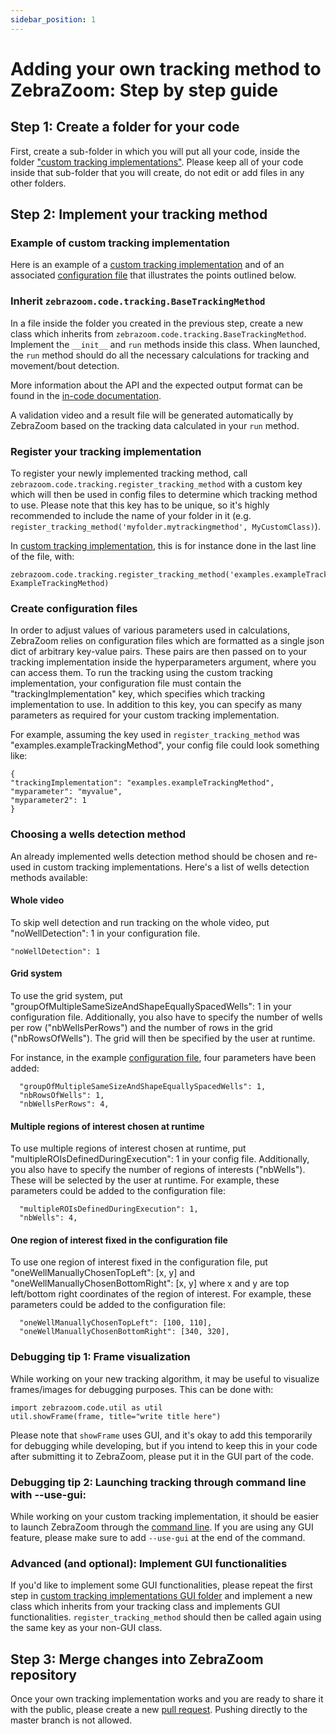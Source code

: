 ```yaml
---
sidebar_position: 1
---
```


# Adding your own tracking method to ZebraZoom: Step by step guide

## Step 1: Create a folder for your code
First, create a sub-folder in which you will put all your code, inside the folder ["custom tracking implementations"](https://github.com/oliviermirat/ZebraZoom/tree/master/zebrazoom/code/tracking/customTrackingImplementations). Please keep all of your code inside that sub-folder that you will create, do not edit or add files in any other folders.

## Step 2: Implement your tracking method

### Example of custom tracking implementation
Here is an example of a [custom tracking implementation](https://github.com/oliviermirat/ZebraZoom/tree/master/zebrazoom/code/tracking/customTrackingImplementations/examples) and of an associated [configuration file](https://github.com/oliviermirat/ZebraZoom/tree/master/zebrazoom/configuration/customTrackingImplementationExample.json) that illustrates the points outlined below.

### Inherit `zebrazoom.code.tracking.BaseTrackingMethod`
In a file inside the folder you created in the previous step, create a new class which inherits from `zebrazoom.code.tracking.BaseTrackingMethod`. Implement the `__init__` and `run` methods inside this class. When launched, the `run` method should do all the necessary calculations for tracking and movement/bout detection. 

More information about the API and the expected output format can be found in the [in-code documentation](https://github.com/oliviermirat/ZebraZoom/blob/master/zebrazoom/code/tracking/_base.py). 

A validation video and a result file will be generated automatically by ZebraZoom based on the tracking data calculated in your `run` method.

### Register your tracking implementation
To register your newly implemented tracking method, call `zebrazoom.code.tracking.register_tracking_method` with a custom key which will then be used in config files to determine which tracking method to use. Please note that this key has to be unique, so it's highly recommended to include the name of your folder in it (e.g. `register_tracking_method('myfolder.mytrackingmethod', MyCustomClass)`). 

In [custom tracking implementation](https://github.com/oliviermirat/ZebraZoom/tree/master/zebrazoom/code/tracking/customTrackingImplementations/examples), this is for instance done in the last line of the file, with: 
```
zebrazoom.code.tracking.register_tracking_method('examples.exampleTrackingMethod', ExampleTrackingMethod)
```

### Create configuration files
In order to adjust values of various parameters used in calculations, ZebraZoom relies on configuration files which are formatted as a single json dict of arbitrary key-value pairs. These pairs are then passed on to your tracking implementation inside the hyperparameters argument, where you can access them. To run the tracking using the custom tracking implementation, your configuration file must contain the "trackingImplementation" key, which specifies which tracking implementation to use. In addition to this key, you can specify as many parameters as required for your custom tracking implementation.

For example, assuming the key used in `register_tracking_method` was "examples.exampleTrackingMethod", your config file could look something like:
```
{
"trackingImplementation": "examples.exampleTrackingMethod",
"myparameter": "myvalue",
"myparameter2": 1
}
```

### Choosing a wells detection method
An already implemented wells detection method should be chosen and re-used in custom tracking implementations. Here's a list of wells detection methods available:

#### Whole video
To skip well detection and run tracking on the whole video, put "noWellDetection": 1 in your configuration file.
```
"noWellDetection": 1
```

#### Grid system
To use the grid system, put "groupOfMultipleSameSizeAndShapeEquallySpacedWells": 1 in your configuration file. Additionally, you also have to specify the number of wells per row ("nbWellsPerRows") and the number of rows in the grid ("nbRowsOfWells"). The grid will then be specified by the user at runtime.

For instance, in the example [configuration file](https://github.com/oliviermirat/ZebraZoom/tree/master/zebrazoom/configuration/customTrackingImplementationExample.json), four parameters have been added:
```
  "groupOfMultipleSameSizeAndShapeEquallySpacedWells": 1,
  "nbRowsOfWells": 1, 
  "nbWellsPerRows": 4, 
```

#### Multiple regions of interest chosen at runtime
To use multiple regions of interest chosen at runtime, put "multipleROIsDefinedDuringExecution": 1 in your config file. Additionally, you also have to specify the number of regions of interests ("nbWells"). These will be selected by the user at runtime. For example, these parameters could be added to the configuration file:
```
  "multipleROIsDefinedDuringExecution": 1,
  "nbWells": 4, 
```

#### One region of interest fixed in the configuration file
To use one region of interest fixed in the configuration file, put "oneWellManuallyChosenTopLeft": [x, y] and "oneWellManuallyChosenBottomRight": [x, y] where x and y are top left/bottom right coordinates of the region of interest. For example, these parameters could be added to the configuration file:
```
  "oneWellManuallyChosenTopLeft": [100, 110],
  "oneWellManuallyChosenBottomRight": [340, 320],
```


### Debugging tip 1: Frame visualization
While working on your new tracking algorithm, it may be useful to visualize frames/images for debugging purposes. This can be done with:
```
import zebrazoom.code.util as util
util.showFrame(frame, title="write title here")
```
Please note that `showFrame` uses GUI, and it's okay to add this temporarily for debugging while developing, but if you intend to keep this in your code after submitting it to ZebraZoom, please put it in the GUI part of the code.

### Debugging tip 2: Launching tracking through command line with --use-gui:
While working on your custom tracking implementation, it should be easier to launch ZebraZoom through the [command line](/docs/tracking/launchingTracking#launching-the-tracking-through-the-command-line). If you are using any GUI feature, please make sure to add `--use-gui` at the end of the command.

### Advanced (and optional): Implement GUI functionalities
If you'd like to implement some GUI functionalities, please repeat the first step in [custom tracking implementations GUI folder](https://github.com/oliviermirat/ZebraZoom/tree/master/zebrazoom/code/GUI/tracking/customTrackingImplementations) and implement a new class which inherits from your tracking class and implements GUI functionalities. `register_tracking_method` should then be called again using the same key as your non-GUI class.

## Step 3: Merge changes into ZebraZoom repository
Once your own tracking implementation works and you are ready to share it with the public, please create a new [pull request](https://github.com/oliviermirat/ZebraZoom/pulls). Pushing directly to the master branch is not allowed.

